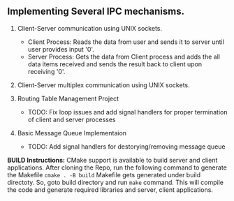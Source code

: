 ## Implementing Several IPC mechanisms.

1. Client-Server communication using UNIX sockets.
    - Client Process: Reads the data from user and sends it to server until user provides input '0'.
    - Server Process: Gets the data from Client process and adds the all data items received and sends the result back to client upon receiving '0'.

2. Client-Server multiplex communication using UNIX sockets.

3. Routing Table Management Project
    - TODO: Fix loop issues and add signal handlers for proper termination of client and server processes

4. Basic Message Queue Implementaion
    - TODO: Add signal handlers for destorying/removing message queue

**BUILD Instructions:**
CMake support is available to build server and client applications.
After cloning the Repo, run the following command to generate the Makefile
```cmake . -B build```
Makefile gets generated under build directoty. So, goto build directory and run ```make``` command.
This will compile the code and generate required libraries and server, client applications.
